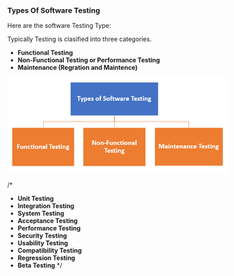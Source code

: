 <h3>Types Of Software Testing</h3>

Here are the software Testing Type:

Typically Testing is clasified into three categories.

- **Functional Testing**
- **Non-Functional Testing or Performance Testing**
- **Maintenance (Regration and Maintence)**

![alt text](image.png)


/*
- **Unit Testing**
- **Integration Testing**
- **System Testing**
- **Acceptance Testing**
- **Performance Testing**
- **Security Testing**
- **Usability Testing**
- **Compatibility Testing**
- **Regression Testing**
- **Beta Testing** */